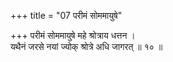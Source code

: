 +++
title = "07 परीमं सोममायुषे"

+++
परीमं सोममायुषे महे श्रोत्राय धत्तन ।  
यथैनं जरसे नयां ज्योक् श्रोत्रे अधि जागरत् ॥ १० ॥